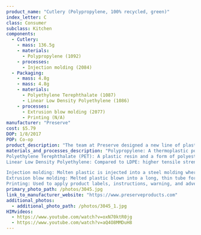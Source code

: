 ```yaml
---
product_name: "Cutlery (Polypropylene, 100% recycled, green)"
index_letter: C
class: Consumer
subclass: Kitchen
components:
  - Cutlery:
    - mass: 136.5g
    - materials:
      - Polypropylene (1092)
    - processes:
      - Injection molding (2084)
  - Packaging:
    - mass: 4.8g
    - mass: 4.8g
    - materials:
      - Polyethylene Terephthalate (1087) 
      - Linear Low Density Polyethylene (1086)
    - processes:
      - Extrusion blow molding (2077)
      - Printing (N/A)
manufacturer: "Preserve"
cost: $5.79
DOP: 1/8/2017
POP: Co-op
product_description: "The team at Preserve designed a new line of plastic tableware that is not only beautiful, but sturdy. The next time you throw a party or plan a picnic, use Preserve's Lightweight Cutlery. Made in the USA from 100% recycled #5 plastic, this cutlery is BPA and melamine-free."
materials_and_processes_description: "Polypropylene: A thermoplastic polymer. It is strong, tough, has a high resistance to heat and acts as a barrier to moisture.
Polyethylene Terephthalate (PET): A plastic resin and a form of polyester
Linear Low Density Polyethylene: Compared to LDPE: higher tensile strength, higher impact strength and puncture resistance, lower thickness films can be blown; highest environmental stress cracking resistance of the PEs

Injection molding: Molten plastic is injected into a steel molding where it is cooled
Extrusion blow molding: Melted plastic blown into a long, thin tube for molding
Printing: Used to apply product labels, instructions, warning, and advertisements"
primary_photo_path: /photos/3045.jpg
link_to_manufacturer_website: "https://www.preserveproducts.com"
additional_photos:
  - additional_photo_path: /photos/3045_1.jpg
HIMvideos:
  - https://www.youtube.com/watch?v=oxN70ktR0jg
  - https://www.youtube.com/watch?v=aQ4O8MMDuH8
---
```

